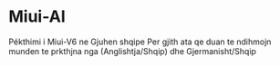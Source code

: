 Miui-Al
=======

Pékthimi i Miui-V6 ne Gjuhen shqipe
Per gjith ata qe duan te ndihmojn munden te prkthjna nga (Anglishtja/Shqip) dhe Gjermanisht/Shqip
